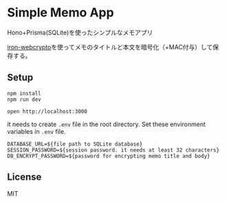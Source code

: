 # Simple Memo App

Hono+Prisma(SQLite)を使ったシンプルなメモアプリ

[iron-webcrypto](https://github.com/brc-dd/iron-webcrypto)を使ってメモのタイトルと本文を暗号化（+MAC付与）して保存する。

## Setup

```
npm install
npm run dev
```

```
open http://localhost:3000
```

it needs to create `.env` file in the root directory.
Set these environment variables in `.env` file.

```
DATABASE_URL=${file path to SQLite database}
SESSION_PASSWORD=${session password. it needs at least 32 characters}
DB_ENCRYPT_PASSWORD=${password for encrypting memo title and body}
```

## License
MIT